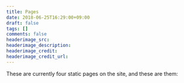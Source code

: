 ```yaml
---
title: Pages
date: 2018-06-25T16:29:00+09:00
draft: false
tags: []
comments: false
headerimage_src:
headerimage_description:
headerimage_credit:
headerimage_credit_url:
---
```


These are currently four static pages on the site, and these are them:
